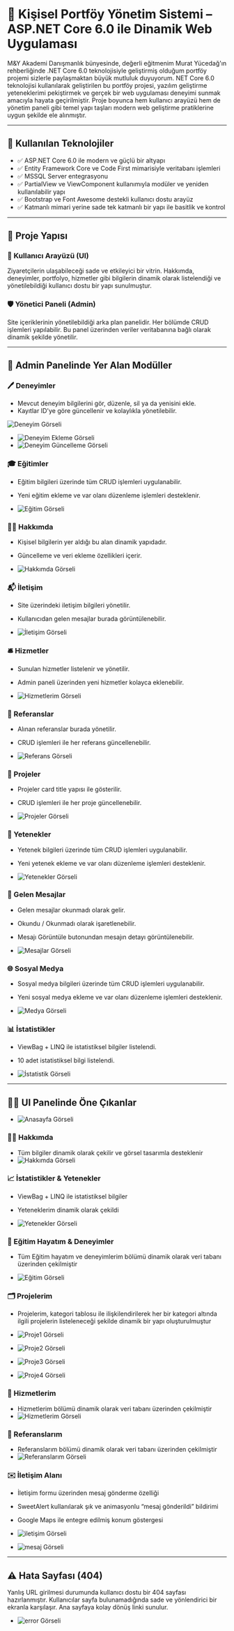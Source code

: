 # 🎯 Kişisel Portföy Yönetim Sistemi – ASP.NET Core 6.0 ile Dinamik Web Uygulaması

M\&Y Akademi Danışmanlık bünyesinde, değerli eğitmenim Murat Yücedağ'ın rehberliğinde .NET Core 6.0 teknolojisiyle geliştirmiş olduğum portföy projemi sizlerle paylaşmaktan büyük mutluluk duyuyorum. NET Core 6.0 teknolojisi kullanılarak geliştirilen bu portföy projesi, yazılım geliştirme yeteneklerimi pekiştirmek ve gerçek bir web uygulaması deneyimi sunmak amacıyla hayata geçirilmiştir. Proje boyunca hem kullanıcı arayüzü hem de yönetim paneli gibi temel yapı taşları modern web geliştirme pratiklerine uygun şekilde ele alınmıştır.

---

## 🚧 Kullanılan Teknolojiler

* ✅ ASP.NET Core 6.0 ile modern ve güçlü bir altyapı
* ✅ Entity Framework Core ve Code First mimarisiyle veritabanı işlemleri
* ✅ MSSQL Server entegrasyonu
* ✅ PartialView ve ViewComponent kullanımıyla modüler ve yeniden kullanılabilir yapı
* ✅ Bootstrap ve Font Awesome destekli kullanıcı dostu arayüz
* ✅ Katmanlı mimari yerine sade tek katmanlı bir yapı ile basitlik ve kontrol

---

## 🧹 Proje Yapısı

### 🎨 Kullanıcı Arayüzü (UI)

Ziyaretçilerin ulaşabileceği sade ve etkileyici bir vitrin. Hakkımda, deneyimler, portfolyo, hizmetler gibi bilgilerin dinamik olarak listelendiği ve yönetilebildiği kullanıcı dostu bir yapı sunulmuştur.

### 🛡️ Yönetici Paneli (Admin)

Site içeriklerinin yönetilebildiği arka plan panelidir. Her bölümde CRUD işlemleri yapılabilir. Bu panel üzerinden veriler veritabanına bağlı olarak dinamik şekilde yönetilir.

---

## 🧩 Admin Panelinde Yer Alan Modüller

### 🖊️ Deneyimler

* Mevcut deneyim bilgilerini gör, düzenle, sil ya da yenisini ekle.
* Kayıtlar ID'ye göre güncellenir ve kolaylıkla yönetilebilir.

![Deneyim Görseli](readme-assets/deneyim.png)

* ![Deneyim Ekleme Görseli](readme-assets/deneyimekleme.png)
* ![Deneyim Güncelleme Görseli](readme-assets/deneyimguncelleme.png)

### 🎓 Eğitimler

* Eğitim bilgileri üzerinde tüm CRUD işlemleri uygulanabilir.

* Yeni eğitim ekleme ve var olanı düzenleme işlemleri desteklenir.

* ![Eğitim Görseli](readme-assets/egitim.png)

### 🧍‍♀️ Hakkımda

* Kişisel bilgilerin yer aldığı bu alan dinamik yapıdadır.

* Güncelleme ve veri ekleme özellikleri içerir.

* ![Hakkımda Görseli](readme-assets/hakkimda.png)

### 📬 İletişim

* Site üzerindeki iletişim bilgileri yönetilir.

* Kullanıcıdan gelen mesajlar burada görüntülenebilir.

* ![İletişim Görseli](readme-assets/iletisim.png)

### 🛎️ Hizmetler

* Sunulan hizmetler listelenir ve yönetilir.

* Admin paneli üzerinden yeni hizmetler kolayca eklenebilir.

* ![Hizmetlerim Görseli](readme-assets/hizmetlerim.png)

### 📑 Referanslar

* Alınan referanslar burada yönetilir.

* CRUD işlemleri ile her referans güncellenebilir.

* ![Referans Görseli](readme-assets/referans.png)

### 📁 Projeler

* Projeler card title yapısı ile gösterilir.

* CRUD işlemleri ile her proje güncellenebilir.

* ![Projeler Görseli](readme-assets/proje.png)

### 🎯 Yetenekler

* Yetenek bilgileri üzerinde tüm CRUD işlemleri uygulanabilir.

* Yeni yetenek ekleme ve var olanı düzenleme işlemleri desteklenir.

* ![Yetenekler Görseli](readme-assets/yetenek.png)

### 💌 Gelen Mesajlar

* Gelen mesajlar okunmadı olarak gelir.

* Okundu / Okunmadı olarak işaretlenebilir.

* Mesajı Görüntüle butonundan mesajın detayı görüntülenebilir.

* ![Mesajlar Görseli](readme-assets/mesajlar.png)

### 🌐 Sosyal Medya

* Sosyal medya bilgileri üzerinde tüm CRUD işlemleri uygulanabilir.

* Yeni sosyal medya ekleme ve var olanı düzenleme işlemleri desteklenir.

* ![Medya Görseli](readme-assets/sosyalmedya.png)

### 📊 İstatistikler

* ViewBag + LINQ ile istatistiksel bilgiler listelendi.

* 10 adet istatistiksel bilgi listelendi.

* ![İstatistik Görseli](readme-assets/istatistikler.png)

---

## 🧑‍💻 UI Panelinde Öne Çıkanlar

* ![Anasayfa Görseli](readme-assets/anasayfa.png)

### 👩‍💼 Hakkımda

* Tüm bilgiler dinamik olarak çekilir ve görsel tasarımla desteklenir
* ![Hakkımda Görseli](readme-assets/hakkımdaui.png)

### 📈 İstatistikler & Yetenekler

* ViewBag + LINQ ile istatistiksel bilgiler

* Yeteneklerim dinamik olarak çekildi

* ![Yetenekler Görseli](readme-assets/yeteneklerimui.png)

### 🎒 Eğitim Hayatım & Deneyimler

* Tüm Eğitim hayatım ve deneyimlerim bölümü dinamik olarak veri tabanı üzerinden çekilmiştir

* ![Eğitim Görseli](readme-assets/deneyimlerimui.png)

### 🗂️ Projelerim

* Projelerim, kategori tablosu ile ilişkilendirilerek her bir kategori altında ilgili projelerin listeleneceği şekilde dinamik bir yapı oluşturulmuştur

* ![Proje1 Görseli](readme-assets/projelerimtumu.png)

* ![Proje2 Görseli](readme-assets/projelerim.net.png)

* ![Proje3 Görseli](readme-assets/projelerimreact.png)

* ![Proje4 Görseli](readme-assets/projelerimjs.png)

### 🧰 Hizmetlerim

* Hizmetlerim bölümü dinamik olarak veri tabanı üzerinden çekilmiştir
* ![Hizmetlerim Görseli](readme-assets/hizmetlerimui.png)

### 📣 Referanslarım

* Referanslarım bölümü dinamik olarak veri tabanı üzerinden çekilmiştir
* ![Referanslarım Görseli](readme-assets/referanslarım.png)

### ✉️ İletişim Alanı

* İletişim formu üzerinden mesaj gönderme özelliği

* SweetAlert kullanılarak şık ve animasyonlu “mesaj gönderildi” bildirimi

* Google Maps ile entegre edilmiş konum göstergesi

* ![iletişim Görseli](readme-assets/iletişimui.png)

* ![mesaj Görseli](readme-assets/mesajbasarılı.png)

---

## ⚠️ Hata Sayfası (404)

Yanlış URL girilmesi durumunda kullanıcı dostu bir 404 sayfası hazırlanmıştır. Kullanıcılar sayfa bulunamadığında sade ve yönlendirici bir ekranla karşılaşır. Ana sayfaya kolay dönüş linki sunulur.

* ![error Görseli](readme-assets/error.png)
